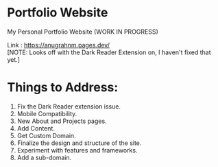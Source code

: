 # Portfolio Website
My Personal Portfolio Website (WORK IN PROGRESS)

Link : https://anugrahnm.pages.dev/   
[NOTE: Looks off with the Dark Reader Extension on, I haven't fixed that yet.]

# Things to Address:
1. Fix the Dark Reader extension issue.
2. Mobile Compatibility.
3. New About and Projects pages.
4. Add Content.
5. Get Custom Domain.
6. Finalize the design and structure of the site.
7. Experiment with features and frameworks.
8. Add a sub-domain.
